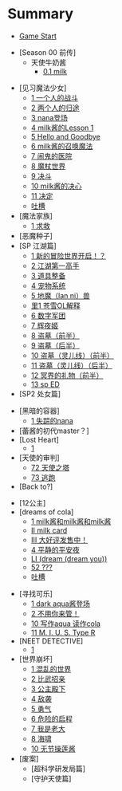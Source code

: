 # Summary

* [Game Start](README.md)
<!-- * [-2] -->
<!-- * [-1] -->
<!-- * [0] -->
* [Season 00 前传]
  * 天使牛奶酱
    * [0.1 milk](0.1_milk.md)
<!-- * [Season 01 魔法物语] -->
* [见习魔法少女]
  * [1 一个人的战斗](Vol1/Cha1/1.md)
  * [2 两个人的归途](Vol1/Cha1/2.md)
  * [3 nana登场](Vol1/Cha1/3.md)
  * [4 milk酱的Lesson 1](Vol1/Cha1/4.md)
  * [5 Hello and Goodbye](Vol1/Cha1/5.md)
  * [6 milk酱的召唤魔法](Vol1/Cha1/6.md)
  * [7 闹鬼的医院](Vol1/Cha1/7.md)
  * [8 魔杖世界](Vol1/Cha1/8.md)
  * [9 决斗](Vol1/Cha1/9.md)
  * [10 milk酱的决心](Vol1/Cha1/10.md)
  * [11 决定](Vol1/Cha1/11.md)
  * [吐槽](Vol1/Cha1/neta.md)
* [魔法家族]
  * [1 求救](Vol1/Cha2/1.md)
* [恶魔种子]
* [SP 江湖篇]
  * [1 新的冒险世界开启！？](Vol3/Cha1/1.md)
  * [2 江湖第一高手](Vol3/Cha1/2.md)
  * [3 道具整备](Vol3/Cha1/3.md)
  * [4 宠物系统](Vol3/Cha1/4.md)
  * [5 地魔（lan ni）兽](Vol3/Cha1/5.md)
  * [里1 苍雪OL解释](Vol3/Cha1/6.md)
  * [6 数字军团](Vol3/Cha1/7.md)
  * [7 辉夜姬](Vol3/Cha1/8.md)
  * [8 盗墓（前半）](Vol3/Cha1/9.md)
  * [9 盗墓（后半）](Vol3/Cha1/10.md)
  * [10 盗墓（灵儿线）（前半）](Vol3/Cha1/11.md)
  * [11 盗墓（灵儿线）（后半）](Vol3/Cha1/12.md)
  * [12 冥界的礼物（前半）](Vol3/Cha1/13.md)
  * [13 sp ED](Vol3/Cha1/14.md)
* [SP2 处女篇]
<!-- * [Season 02 PLUS ] -->
* [黑暗的容器]
  * [1 失踪的nana](Vol2/Cha5/1.md)
* [蕾酱的初代master？]
* [Lost Heart]
  * [1](Vol2/Cha7/1.md)
* [天使的审判]
  * [72 天使之塔](Vol2/Cha8/72.md)
  * [73 逃跑](Vol2/Cha8/73.md)
* [Back to?]
<!-- Season 03 -->
* [12公主]
* [dreams of cola]
  * [1 milk酱和milk酱和milk酱](EX/1.md) 
  * [II milk card](EX/2.md)
  * [III 大好评发售中！](EX/3.md)
  * [4 平静的平安夜](EX/4.md)
  * [LI (dream (dream you))](EX/51.md)
  * [52 ???](EX/-1.md)
  * [吐槽](EX/neta.md)	
<!-- * [Season 05 NEO] -->
* [寻找可乐]
  * [1 dark aqua酱登场](Vol5/Cha1/1.md)
  * [2 不用你来管！](Vol5/Cha1/2.md)
  * [10 写作aqua 读作cola](Vol5/Cha1/10.md)
  * [11 M. I. U. S. Type R](Vol5/Cha1/11.md)
* [NEET DETECTIVE]
  * [1](Vol5/Cha2/1.md)
  <!-- Season 04 -->
* [世界崩坏]
  * [1 混乱的世界](Vol4/Cha1/1.md)
  * [2 比武招亲](Vol4/Cha1/2.md)
  * [3 公主殿下](Vol4/Cha1/3.md)
  * [4 敌袭](Vol4/Cha1/4.md)
  * [5 勇气](Vol4/Cha1/5.md)
  * [6 危险的启程](Vol4/Cha1/6.md)
  * [7 我是老大](Vol4/Cha1/7.md)
  * [8 海啸](Vol4/Cha1/8.md)
  * [10 无节操莲酱](Vol4/Cha1/10.md)
* [废案]
  * [超科学研发局篇]
  * [守护天使篇]
